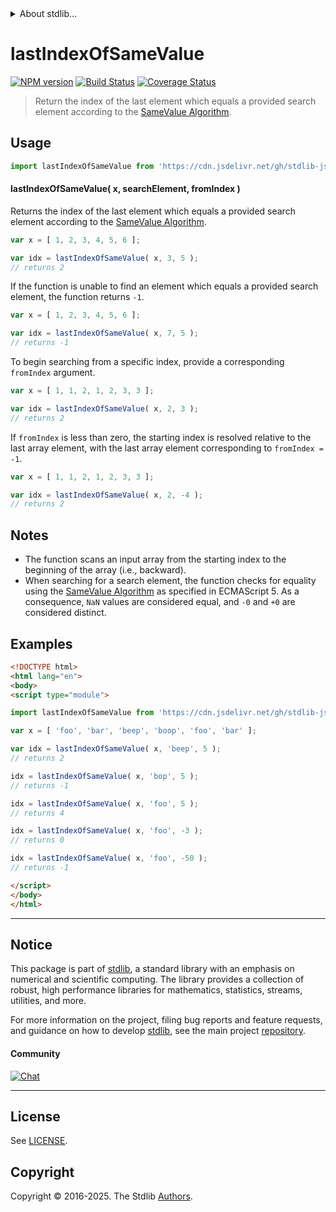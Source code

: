 <!--

@license Apache-2.0

Copyright (c) 2025 The Stdlib Authors.

Licensed under the Apache License, Version 2.0 (the "License");
you may not use this file except in compliance with the License.
You may obtain a copy of the License at

   http://www.apache.org/licenses/LICENSE-2.0

Unless required by applicable law or agreed to in writing, software
distributed under the License is distributed on an "AS IS" BASIS,
WITHOUT WARRANTIES OR CONDITIONS OF ANY KIND, either express or implied.
See the License for the specific language governing permissions and
limitations under the License.

-->


<details>
  <summary>
    About stdlib...
  </summary>
  <p>We believe in a future in which the web is a preferred environment for numerical computation. To help realize this future, we've built stdlib. stdlib is a standard library, with an emphasis on numerical and scientific computation, written in JavaScript (and C) for execution in browsers and in Node.js.</p>
  <p>The library is fully decomposable, being architected in such a way that you can swap out and mix and match APIs and functionality to cater to your exact preferences and use cases.</p>
  <p>When you use stdlib, you can be absolutely certain that you are using the most thorough, rigorous, well-written, studied, documented, tested, measured, and high-quality code out there.</p>
  <p>To join us in bringing numerical computing to the web, get started by checking us out on <a href="https://github.com/stdlib-js/stdlib">GitHub</a>, and please consider <a href="https://opencollective.com/stdlib">financially supporting stdlib</a>. We greatly appreciate your continued support!</p>
</details>

# lastIndexOfSameValue

[![NPM version][npm-image]][npm-url] [![Build Status][test-image]][test-url] [![Coverage Status][coverage-image]][coverage-url] <!-- [![dependencies][dependencies-image]][dependencies-url] -->

> Return the index of the last element which equals a provided search element according to the [SameValue Algorithm][@stdlib/assert/is-same-value].

<!-- Section to include introductory text. Make sure to keep an empty line after the intro `section` element and another before the `/section` close. -->

<section class="intro">

</section>

<!-- /.intro -->

<!-- Package usage documentation. -->



<section class="usage">

## Usage

```javascript
import lastIndexOfSameValue from 'https://cdn.jsdelivr.net/gh/stdlib-js/array-base-last-index-of-same-value@esm/index.mjs';
```

#### lastIndexOfSameValue( x, searchElement, fromIndex )

Returns the index of the last element which equals a provided search element according to the [SameValue Algorithm][@stdlib/assert/is-same-value].

```javascript
var x = [ 1, 2, 3, 4, 5, 6 ];

var idx = lastIndexOfSameValue( x, 3, 5 );
// returns 2
```

If the function is unable to find an element which equals a provided search element, the function returns `-1`.

```javascript
var x = [ 1, 2, 3, 4, 5, 6 ];

var idx = lastIndexOfSameValue( x, 7, 5 );
// returns -1
```

To begin searching from a specific index, provide a corresponding `fromIndex` argument.

```javascript
var x = [ 1, 1, 2, 1, 2, 3, 3 ];

var idx = lastIndexOfSameValue( x, 2, 3 );
// returns 2
```

If `fromIndex` is less than zero, the starting index is resolved relative to the last array element, with the last array element corresponding to `fromIndex = -1`.

```javascript
var x = [ 1, 1, 2, 1, 2, 3, 3 ];

var idx = lastIndexOfSameValue( x, 2, -4 );
// returns 2
```

</section>

<!-- /.usage -->

<!-- Package usage notes. Make sure to keep an empty line after the `section` element and another before the `/section` close. -->

<section class="notes">

## Notes

-   The function scans an input array from the starting index to the beginning of the array (i.e., backward).
-   When searching for a search element, the function checks for equality using the [SameValue Algorithm][@stdlib/assert/is-same-value] as specified in ECMAScript 5. As a consequence, `NaN` values are considered equal, and `-0` and `+0` are considered distinct.

</section>

<!-- /.notes -->

<!-- Package usage examples. -->

<section class="examples">

## Examples

<!-- eslint no-undef: "error" -->

```html
<!DOCTYPE html>
<html lang="en">
<body>
<script type="module">

import lastIndexOfSameValue from 'https://cdn.jsdelivr.net/gh/stdlib-js/array-base-last-index-of-same-value@esm/index.mjs';

var x = [ 'foo', 'bar', 'beep', 'boop', 'foo', 'bar' ];

var idx = lastIndexOfSameValue( x, 'beep', 5 );
// returns 2

idx = lastIndexOfSameValue( x, 'bop', 5 );
// returns -1

idx = lastIndexOfSameValue( x, 'foo', 5 );
// returns 4

idx = lastIndexOfSameValue( x, 'foo', -3 );
// returns 0

idx = lastIndexOfSameValue( x, 'foo', -50 );
// returns -1

</script>
</body>
</html>
```

</section>

<!-- /.examples -->

<!-- Section to include cited references. If references are included, add a horizontal rule *before* the section. Make sure to keep an empty line after the `section` element and another before the `/section` close. -->

<section class="references">

</section>

<!-- /.references -->

<!-- Section for related `stdlib` packages. Do not manually edit this section, as it is automatically populated. -->

<section class="related">

</section>

<!-- /.related -->

<!-- Section for all links. Make sure to keep an empty line after the `section` element and another before the `/section` close. -->


<section class="main-repo" >

* * *

## Notice

This package is part of [stdlib][stdlib], a standard library with an emphasis on numerical and scientific computing. The library provides a collection of robust, high performance libraries for mathematics, statistics, streams, utilities, and more.

For more information on the project, filing bug reports and feature requests, and guidance on how to develop [stdlib][stdlib], see the main project [repository][stdlib].

#### Community

[![Chat][chat-image]][chat-url]

---

## License

See [LICENSE][stdlib-license].


## Copyright

Copyright &copy; 2016-2025. The Stdlib [Authors][stdlib-authors].

</section>

<!-- /.stdlib -->

<!-- Section for all links. Make sure to keep an empty line after the `section` element and another before the `/section` close. -->

<section class="links">

[npm-image]: http://img.shields.io/npm/v/@stdlib/array-base-last-index-of-same-value.svg
[npm-url]: https://npmjs.org/package/@stdlib/array-base-last-index-of-same-value

[test-image]: https://github.com/stdlib-js/array-base-last-index-of-same-value/actions/workflows/test.yml/badge.svg?branch=main
[test-url]: https://github.com/stdlib-js/array-base-last-index-of-same-value/actions/workflows/test.yml?query=branch:main

[coverage-image]: https://img.shields.io/codecov/c/github/stdlib-js/array-base-last-index-of-same-value/main.svg
[coverage-url]: https://codecov.io/github/stdlib-js/array-base-last-index-of-same-value?branch=main

<!--

[dependencies-image]: https://img.shields.io/david/stdlib-js/array-base-last-index-of-same-value.svg
[dependencies-url]: https://david-dm.org/stdlib-js/array-base-last-index-of-same-value/main

-->

[chat-image]: https://img.shields.io/gitter/room/stdlib-js/stdlib.svg
[chat-url]: https://app.gitter.im/#/room/#stdlib-js_stdlib:gitter.im

[stdlib]: https://github.com/stdlib-js/stdlib

[stdlib-authors]: https://github.com/stdlib-js/stdlib/graphs/contributors

[umd]: https://github.com/umdjs/umd
[es-module]: https://developer.mozilla.org/en-US/docs/Web/JavaScript/Guide/Modules

[deno-url]: https://github.com/stdlib-js/array-base-last-index-of-same-value/tree/deno
[deno-readme]: https://github.com/stdlib-js/array-base-last-index-of-same-value/blob/deno/README.md
[umd-url]: https://github.com/stdlib-js/array-base-last-index-of-same-value/tree/umd
[umd-readme]: https://github.com/stdlib-js/array-base-last-index-of-same-value/blob/umd/README.md
[esm-url]: https://github.com/stdlib-js/array-base-last-index-of-same-value/tree/esm
[esm-readme]: https://github.com/stdlib-js/array-base-last-index-of-same-value/blob/esm/README.md
[branches-url]: https://github.com/stdlib-js/array-base-last-index-of-same-value/blob/main/branches.md

[stdlib-license]: https://raw.githubusercontent.com/stdlib-js/array-base-last-index-of-same-value/main/LICENSE

[@stdlib/assert/is-same-value]: https://github.com/stdlib-js/assert-is-same-value/tree/esm

</section>

<!-- /.links -->
